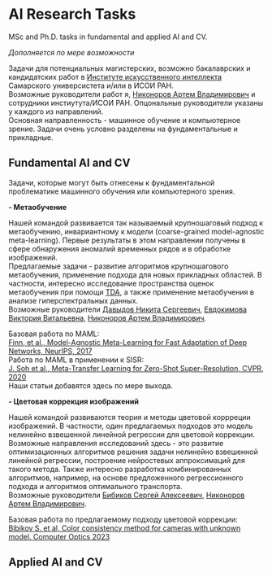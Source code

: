 # AI Research Tasks
MSc and Ph.D. tasks in fundamental and applied AI and CV.  

_Дополняется по мере возможности_  
  
Задачи для потенциальных магистерских, возможно бакалаврских и кандидатских работ в [Институте искусственного интеллекта](https://ai.ssau.ru/) Самарского универсистета и/или в ИСОИ РАН.  
Возможные руководители работ я, [Никоноров Артем Владимирович](https://ssau.ru/staff/66320001-nikonorov-artem-vladimirovich) и сотрудники инстиутута/ИСОИ РАН. Опцональные руководители указаны у каждого из направлений.    
Основная направленность - машинное обучение и компьютерное зрение. Задачи очень условно разделены на фундаментальные и прикладные.   

## Fundamental AI and CV  
Задачи, которые могут быть отнесены к фундаментальной проблематике машинного обучения или компьютерного зрения.

**- Метаобучение**  
  
Нашей командой развивается так называемый крупношаговый подход к метаобучению, инвариантному к модели (coarse-grained model-agnostic meta-learning). 
Первые результаты в этом направлении получены в сфере обнаружения аномалий временных рядов и в обработке изображений.  
Предлагаемые задачи - развитие алгоритмов крупношагового метаобучения, применение подхода для новых прикладных областей. 
В частности, интересно исследование пространства оценок метаобучения при помощи [TDA](https://en.wikipedia.org/wiki/Topological_data_analysis),
а также применение метаобучения в анализе гиперспектральных данных.  
Возможные руководители [Давыдов Никита Сергеевич](/ssau.ru/staff/444928871-davydov-nikita-sergeevich), [Евдокимова Виктория Витальевна](https://ssau.ru/staff/304968209-evdokimova-viktoriya-vitalevna), [Никоноров Артем Владимирович](https://ssau.ru/staff/66320001-nikonorov-artem-vladimirovich).  
  
Базовая работа по MAML:  
[Finn, et al., Model-Agnostic Meta-Learning for Fast Adaptation of Deep Networks, NeurIPS, 2017](https://proceedings.mlr.press/v70/finn17a/finn17a.pdf)  
Работа по MAML в применении к SISR:  
[J. Soh et al., Meta-Transfer Learning for Zero-Shot Super-Resolution, CVPR, 2020](https://openaccess.thecvf.com/content_CVPR_2020/papers/Soh_Meta-Transfer_Learning_for_Zero-Shot_Super-Resolution_CVPR_2020_paper.pdf)  
Наши статьи добавятся здесь по мере выхода.   

**- Цветовая коррекция изображений**  
  
Нашей командой развиваются теория и методы цветовой коррреции изображений. В частности, один предлагаемых подходов это модель нелинейно взвешенной линейной регрессии для цветовой коррекции. Возможные направления исследований здесь - 
это развитие оптимизационных алгоритмов решения задачи нелинейно взвешенной линейной регрессии, построение нейростевых аппроксимаций для такого метода. Также интересно разработка комбинированных алгоритмов, например, на основе предложенного регрессионного подхода и алгоритмов оптимального транспорта.  
Возможные руководители [Бибиков Сергей Алексеевич]([/ssau.ru/staff/444928871-davydov-nikita-sergeevich](https://ssau.ru/staff/141699560-bibikov-sergey-alekseevich)), [Никоноров Артем Владимирович](https://ssau.ru/staff/66320001-nikonorov-artem-vladimirovich).  

Базовая работа по предлагаемому подходу цветовой коррекции:  
[Bibikov S. et al, Color consistency method for cameras with unknown model. Computer Optics 2023](https://www.computeroptics.ru/KO/PDF/KO47-1/470111.pdf)  


## Applied AI and CV   
